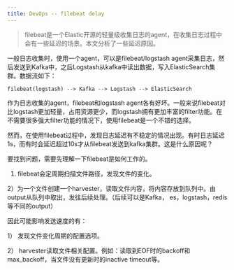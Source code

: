 ```yaml
---
title: DevOps -- filebeat delay
---
```




> filebeat是一个Elastic开源的轻量级收集日志的agent，在收集日志过程中会有一些延迟的场景。本文分析了一些延迟原因。



一般日志收集时，使用一个agent，可以是filebeat/logstash agent采集日志，然后发送到Kafka中，之后Logstash从kafka中读出数据，写入ElasticSearch集群。数据流如下：

```
filebeat(logstash) --> Kafka --> Logstash --> ElasticSearch
```



作为日志收集的agent，filebeat和logstash agent各有好坏。一般来说filebeat对比logstash更加轻量，占用资源更少，而logstash拥有更加丰富的filter功能。在不需要很多强大filter功能的情况下，使用filebeat是一个不错的选择。



然而，在使用filebeat过程中，发现日志延迟有不稳定的情况出现。有时日志延迟1s，而有时会延迟超过10s才从filebeat发送到kafka集群。这是什么原因呢？



要找到问题，需要先理解一下filebeat是如何工作的。

1)  filebeat会定周期扫描文件路径，发现文件的变化。

2）为一个文件创建一个harvester，读取文件内容，将内容存放到队列中。由output从队列中取出，发往后续处理。（后续可以是Kafka， es，logstash，redis等不同的output）



因此可能影响发送速度的有：

1） 发现文件变化周期的配置选项。

2） harvester读取文件相关配置。例如：读取到EOF时的backoff和max_backoff，当文件没有更新时的inactive timeout等。